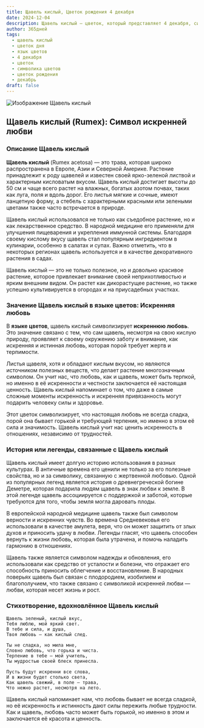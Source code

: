 ```yaml
---
title: Щавель кислый, Цветок рождения 4 декабря
date: 2024-12-04
description: Щавель кислый — цветок, который представляет 4 декабря, символизирует Искренняя любовь. Узнайте его историю, значение в языке цветов и вдохновляющее стихотворение, воспевающее его красоту.
author: 365дней
tags:
  - щавель кислый
  - цветок дня
  - язык цветов
  - 4 декабря
  - цветок
  - символика цветов
  - цветок рождения
  - декабрь
draft: false
---
```


![Изображение Щавель кислый](https://cdn.pixabay.com/photo/2022/06/19/19/59/plant-7272635_960_720.jpg#center)

## Щавель кислый (Rumex): Символ искренней любви

### Описание Щавель кислый

**Щавель кислый** (Rumex acetosa) — это трава, которая широко распространена в Европе, Азии и Северной Америке. Растение принадлежит к роду щавелей и известен своей ярко-зеленой листвой и характерным кисловатым вкусом. Щавель кислый достигает высоты до 50 см и чаще всего растет на влажных, богатых азотом почвах, таких как луга, поля и вдоль дорог. Его листья мягкие и сочные, имеют ланцетную форму, а стебель с характерными красными или зелеными цветами также часто встречается в природе.

Щавель кислый использовался не только как съедобное растение, но и как лекарственное средство. В народной медицине его применяли для улучшения пищеварения и укрепления иммунной системы. Благодаря своему кислому вкусу щавель стал популярным ингредиентом в кулинарии, особенно в салатах и супах. Важно отметить, что в некоторых регионах щавель используется и в качестве декоративного растения в садах.

Щавель кислый — это не только полезное, но и довольно красивое растение, которое привлекает внимание своей неприхотливостью и ярким внешним видом. Он растет как дикорастущее растение, но также успешно культивируется в огородах и на приусадебных участках.

### Значение Щавель кислый в языке цветов: Искренняя любовь

В **языке цветов**, щавель кислый символизирует **искреннюю любовь**. Это значение связано с тем, что сам щавель, несмотря на свою кислую природу, проявляет к своему окружению заботу и внимание, как искренняя и истинная любовь, которая порой требует жертв и терпимости.

Листья щавеля, хотя и обладают кислым вкусом, но являются источником полезных веществ, что делает растение многозначным символом. Он учит нас, что любовь, как и щавель, может быть терпкой, но именно в её искренности и честности заключается её настоящая ценность. Щавель кислый напоминает о том, что даже в самые сложные моменты искренность и искренняя привязанность могут подарить человеку силы и здоровье.

Этот цветок символизирует, что настоящая любовь не всегда сладка, порой она бывает горькой и требующей терпения, но именно в этом её сила и значимость. Щавель кислый учит нас ценить искренность в отношениях, независимо от трудностей.

### История или легенды, связанные с Щавель кислый

Щавель кислый имеет долгую историю использования в разных культурах. В античные времена его ценили не только за его полезные свойства, но и за символику, связанную с жертвенной любовью. Одной из популярных легенд является история о древнегреческой богине Деметре, которая подарила людям щавель в знак любви к земле. В этой легенде щавель ассоциируется с поддержкой и заботой, которые требуются для того, чтобы земля могла даровать плоды.

В европейской народной медицине щавель также был символом верности и искренних чувств. Во времена Средневековья его использовали в качестве амулета, веря, что он может защитить от злых духов и приносить удачу в любви. Легенды гласят, что щавель способен вернуть к жизни любовь, которая была утрачена, и помочь наладить гармонию в отношениях.

Щавель также является символом надежды и обновления, его использовали как средство от усталости и болезни, что отражает его способность приносить облегчение и восстановление. В народных поверьях щавель был связан с плодородием, изобилием и благополучием, что также связано с символикой искренней любви — любви, которая несет жизнь и рост.

### Стихотворение, вдохновлённое Щавель кислый

```
Щавель зеленый, кислый вкус,
Тебя люблю, мой яркий свет.
В тебе и сила, и душа,
Твоя любовь — как кислый след.

Ты не сладка, но мила мне,
Словно любовь, что горька и чиста.
Терпение в тебе — мой учитель,
Ты мудростью своей блеск принесла.

Пусть будут искренни все слова,
И в жизни будет столько света,
Как щавель свежий, в поле – трава,
Что нежно растет, несмотря на лето.
```

Щавель кислый напоминает нам, что любовь бывает не всегда сладкой, но её искренность и истинность дают силы пережить любые трудности. Как и щавель, любовь часто может быть горькой, но именно в этом и заключается её красота и ценность.
